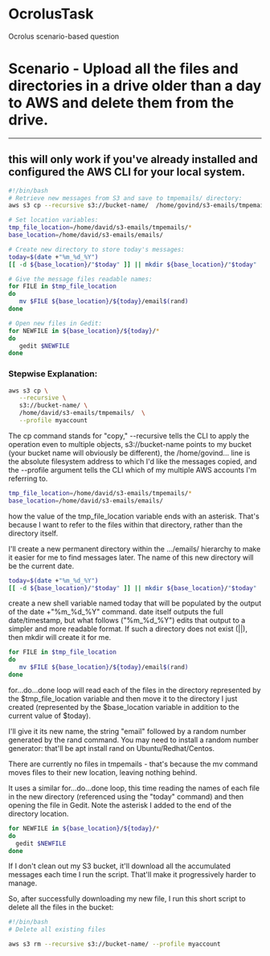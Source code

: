 # OcrolusTask
Ocrolus scenario-based question

#	Scenario - Upload all the files and directories in a drive older than a day to AWS and delete them from the drive.
---------------------------------------------------------------------------------------------------------------------------------------------------------------------
## this will only work if you've already installed and configured the AWS CLI for your local system. 

```bash
#!/bin/bash
# Retrieve new messages from S3 and save to tmpemails/ directory:
aws s3 cp --recursive s3://bucket-name/  /home/govind/s3-emails/tmpemails/  --profile myaccount

# Set location variables:
tmp_file_location=/home/david/s3-emails/tmpemails/*
base_location=/home/david/s3-emails/emails/

# Create new directory to store today's messages:
today=$(date +"%m_%d_%Y")
[[ -d ${base_location}/"$today" ]] || mkdir ${base_location}/"$today"

# Give the message files readable names:
for FILE in $tmp_file_location
do
   mv $FILE ${base_location}/${today}/email$(rand)
done

# Open new files in Gedit:
for NEWFILE in ${base_location}/${today}/*
do
   gedit $NEWFILE
done
```

### Stepwise Explanation: 
```bash
aws s3 cp \
   --recursive \
   s3://bucket-name/ \
   /home/david/s3-emails/tmpemails/  \
   --profile myaccount
   ```

The cp command stands for "copy," --recursive tells the CLI to apply the operation even to multiple objects, s3://bucket-name points to my bucket (your bucket name will obviously be different), the /home/govind... line is the absolute filesystem address to which I'd like the messages copied,
and the --profile argument tells the CLI which of my multiple AWS accounts I'm referring to.

```bash
tmp_file_location=/home/david/s3-emails/tmpemails/*
base_location=/home/david/s3-emails/emails/
```

how the value of the tmp_file_location variable ends with an asterisk. That's because I want to refer to the files within that directory, rather than the directory itself.

I'll create a new permanent directory within the .../emails/ hierarchy to make it easier for me to find messages later. The name of this new directory will be the current date.

```bash
today=$(date +"%m_%d_%Y")
[[ -d ${base_location}/"$today" ]] || mkdir ${base_location}/"$today"
```

create a new shell variable named today that will be populated by the output of the date +"%m_%d_%Y" command. date itself outputs the full date/timestamp, but what follows ("%m_%d_%Y") edits that output to a simpler and more readable format. If such a directory does not exist (||), then mkdir will create it for me.

```bash
for FILE in $tmp_file_location
do
   mv $FILE ${base_location}/${today}/email$(rand)
done
```

for...do...done loop will read each of the files in the directory represented by the $tmp_file_location variable and then move it to the directory I just created (represented by the $base_location variable in addition to the current value of $today).


I'll give it its new name, the string "email" followed by a random number generated by the rand command. You may need to install a random number generator: that'll be apt install rand on Ubuntu/Redhat/Centos.

There are currently no files in tmpemails - that's because the mv command moves files to their new location, leaving nothing behind.

 It uses a similar for...do...done loop, this time reading the names of each file in the new directory (referenced using the "today" command) and then opening the file in Gedit. Note the asterisk I added to the end of the directory location.
 
 ```Bash
 for NEWFILE in ${base_location}/${today}/*
do
   gedit $NEWFILE
done
```

If I don't clean out my S3 bucket, it'll download all the accumulated messages each time I run the script. That'll make it progressively harder to manage.

So, after successfully downloading my new file, I run this short script to delete all the files in the bucket:

```Bash
#!/bin/bash
# Delete all existing files

aws s3 rm --recursive s3://bucket-name/ --profile myaccount
```
